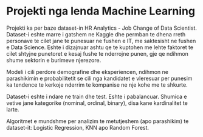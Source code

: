 # Projekti nga lenda Machine Learning 

Projekti ka per baze dataset-in HR Analytics - Job Change of Data Scientist.
Dataset-i eshte marre i gatshem ne Kaggle dhe permban te dhena rreth personave te cilet jane te punesuar ne fushen e IT, me saktesisht ne fushen e Data Science. Eshte i dizajnuar ashtu qe te kuptohen me lehte faktoret te cilet shtyjne punetoret e kesaj fushe te nderrojne punen, gje qe ndihmon shume sektorin e burimeve njerezore.

Modeli i cili perdore demografine dhe eksperiencen, ndihmon ne parashikimin e probabilitetit se cili nga kandidatet e vleresuar per punesim ka tendence te kerkoje nderrim te kompanise ne nje kohe me te shkurte.

Dataset-i eshte i ndare ne train dhe test.
Eshte i pabalancuar.
Shumica e vetive jane kategorike (nominal, ordinal, binary), disa kane kardinalitet te larte.

Algoritmet e mundshme per analizim te metutjeshem (apo parashikim) te dataset-it: Logistic Regression, KNN apo Random Forest.
